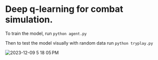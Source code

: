 # Deep q-learning for combat simulation.

To train the model, run `python agent.py`

Then to test the model visually with random data run `python tryplay.py`

![2023-12-09 5 18 05 PM](https://github.com/Houstoten/deep-q-learning-ds/assets/50377678/851a5455-787b-405e-9997-c30720b1c0eb)
